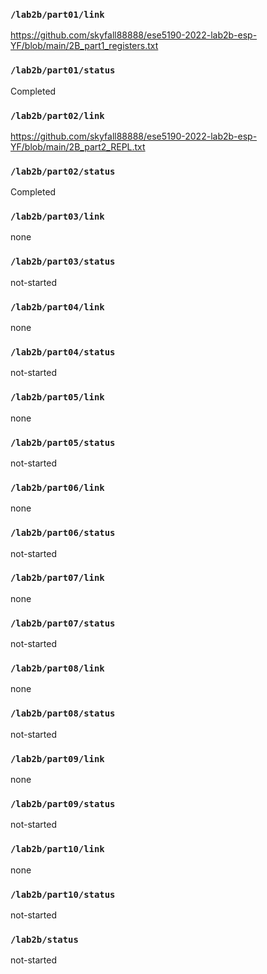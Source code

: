 ### `/lab2b/part01/link`
https://github.com/skyfall88888/ese5190-2022-lab2b-esp-YF/blob/main/2B_part1_registers.txt
### `/lab2b/part01/status`
Completed
### `/lab2b/part02/link`
https://github.com/skyfall88888/ese5190-2022-lab2b-esp-YF/blob/main/2B_part2_REPL.txt
### `/lab2b/part02/status`
Completed
### `/lab2b/part03/link`
none
### `/lab2b/part03/status`
not-started
### `/lab2b/part04/link`
none
### `/lab2b/part04/status`
not-started
### `/lab2b/part05/link`
none
### `/lab2b/part05/status`
not-started
### `/lab2b/part06/link`
none
### `/lab2b/part06/status`
not-started
### `/lab2b/part07/link`
none
### `/lab2b/part07/status`
not-started
### `/lab2b/part08/link`
none
### `/lab2b/part08/status`
not-started
### `/lab2b/part09/link`
none
### `/lab2b/part09/status`
not-started
### `/lab2b/part10/link`
none
### `/lab2b/part10/status`
not-started
### `/lab2b/status`
not-started
